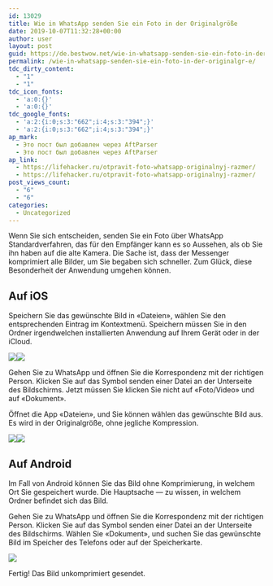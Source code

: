 ```yaml
---
id: 13029
title: Wie in WhatsApp senden Sie ein Foto in der Originalgröße
date: 2019-10-07T11:32:28+00:00
author: user
layout: post
guid: https://de.bestwow.net/wie-in-whatsapp-senden-sie-ein-foto-in-der-originalgr-e/
permalink: /wie-in-whatsapp-senden-sie-ein-foto-in-der-originalgr-e/
tdc_dirty_content:
  - "1"
  - "1"
tdc_icon_fonts:
  - 'a:0:{}'
  - 'a:0:{}'
tdc_google_fonts:
  - 'a:2:{i:0;s:3:"662";i:4;s:3:"394";}'
  - 'a:2:{i:0;s:3:"662";i:4;s:3:"394";}'
ap_mark:
  - Это пост был добавлен через AftParser
  - Это пост был добавлен через AftParser
ap_link:
  - https://lifehacker.ru/otpravit-foto-whatsapp-originalnyj-razmer/
  - https://lifehacker.ru/otpravit-foto-whatsapp-originalnyj-razmer/
post_views_count:
  - "6"
  - "6"
categories:
  - Uncategorized
---
```

Wenn Sie sich entscheiden, senden Sie ein Foto über WhatsApp Standardverfahren, das für den Empfänger kann es so Aussehen, als ob Sie ihn haben auf die alte Kamera. Die Sache ist, dass der Messenger komprimiert alle Bilder, um Sie begaben sich schneller. Zum Glück, diese Besonderheit der Anwendung umgehen können.

## Auf iOS

Speichern Sie das gewünschte Bild in «Dateien», wählen Sie den entsprechenden Eintrag im Kontextmenü. Speichern müssen Sie in den Ordner irgendwelchen installierten Anwendung auf Ihrem Gerät oder in der iCloud.

![](https://de.bestwow.net/wp-content/uploads/2019/10/kak-v-whatsapp-otpravit-foto-v-original-nom-razmere-1.jpg)![](https://de.bestwow.net/wp-content/uploads/2019/10/kak-v-whatsapp-otpravit-foto-v-original-nom-razmere-2.jpg) 

Gehen Sie zu WhatsApp und öffnen Sie die Korrespondenz mit der richtigen Person. Klicken Sie auf das Symbol senden einer Datei an der Unterseite des Bildschirms. Jetzt müssen Sie klicken Sie nicht auf «Foto/Video» und auf «Dokument».

Öffnet die App «Dateien», und Sie können wählen das gewünschte Bild aus. Es wird in der Originalgröße, ohne jegliche Kompression.

![](https://de.bestwow.net/wp-content/uploads/2019/10/kak-v-whatsapp-otpravit-foto-v-original-nom-razmere-3.jpg)![](https://de.bestwow.net/wp-content/uploads/2019/10/kak-v-whatsapp-otpravit-foto-v-original-nom-razmere-4.jpg) 

## Auf Android

Im Fall von Android können Sie das Bild ohne Komprimierung, in welchem Ort Sie gespeichert wurde. Die Hauptsache — zu wissen, in welchem Ordner befindet sich das Bild.

Gehen Sie zu WhatsApp und öffnen Sie die Korrespondenz mit der richtigen Person. Klicken Sie auf das Symbol senden einer Datei an der Unterseite des Bildschirms. Wählen Sie «Dokument», und suchen Sie das gewünschte Bild im Speicher des Telefons oder auf der Speicherkarte.

![](https://de.bestwow.net/wp-content/uploads/2019/10/kak-v-whatsapp-otpravit-foto-v-original-nom-razmere-5.jpg) 

Fertig! Das Bild unkomprimiert gesendet.